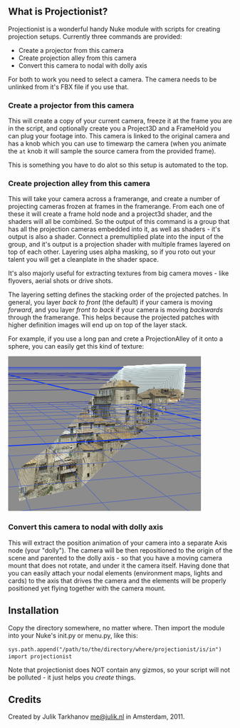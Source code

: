 ## What is Projectionist?

Projectionist is a wonderful handy Nuke module with scripts for creating projection setups. Currently three commands are provided:

* Create a projector from this camera
* Create projection alley from this camera
* Convert this camera to nodal with dolly axis

For both to work you need to select a camera. The camera needs to be unlinked from it's FBX file if you use that.

### Create a projector from this camera

This will create a copy of your current camera, freeze it at the frame you are in the script, 
and optionally create you a Project3D and a FrameHold you can plug your footage into. This camera is linked to the original camera
and has a knob which you can use to timewarp the camera (when you animate the `at` knob it will sample the source camera from the provided frame).

This is something you have to do alot so this setup is automated to the top.

### Create projection alley from this camera

This will take your camera across a framerange, and create a number of projecting cameras frozen at frames in the framerange. From each one of these it will
create a frame hold node and a project3d shader, and the shaders will all be combined. So the output of this command is a group that has all the projection cameras
embedded into it, as well as shaders - it's output is also a shader. Connect a premultiplied plate into the input of the group, and it's output is a projection shader
with multiple frames layered on top of each other. Layering uses alpha masking, so if you roto out your talent you will get a cleanplate in the shader space.

It's also majorly useful for extracting textures from big camera moves - like flyovers, aerial shots or drive shots.

The layering setting defines the stacking order of the projected patches. In general, you layer *back to front* (the default) if your camera is moving *forward*, and
you layer *front to back* if your camera is moving *backwards* through the framerange. This helps because the projected patches with higher definition images will end
up on top of the layer stack.

For example, if you use a long pan and crete a ProjectionAlley of it onto a sphere, you can easily get this kind of texture:

![Alley](https://github.com/julik/projectionist/raw/master/images/alley.png)

### Convert this camera to nodal with dolly axis

This will extract the position animation of your camera into a separate Axis node (your "dolly"). The camera will be then repositioned
to the origin of the scene and parented to the dolly axis - so that you have a moving camera mount that does not rotate, and 
under it the camera itself. Having done that you can easily attach your nodal elements (environment maps, lights and cards) to the
axis that drives the camera and the elements will be properly positioned yet flying together with the camera mount.

## Installation

Copy the directory somewhere, no matter where. Then import the module into your Nuke's init.py or menu.py, like this:

	sys.path.append("/path/to/the/directory/where/projectionist/is/in")
	import projectionist

Note that projectionist does NOT contain any gizmos, so your script will not be polluted - it just helps you _create_ things.

## Credits

Created by Julik Tarkhanov <me@julik.nl> in Amsterdam, 2011.
